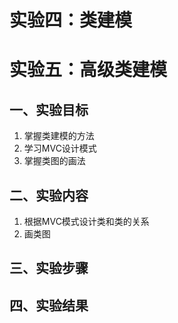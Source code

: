 # 实验四：类建模
# 实验五：高级类建模

## 一、实验目标
1. 掌握类建模的方法
2. 学习MVC设计模式
3. 掌握类图的画法

## 二、实验内容
1. 根据MVC模式设计类和类的关系
2. 画类图

## 三、实验步骤

## 四、实验结果
